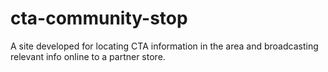 # cta-community-stop
A site developed for locating CTA information in the area and broadcasting relevant info online to a partner store.

